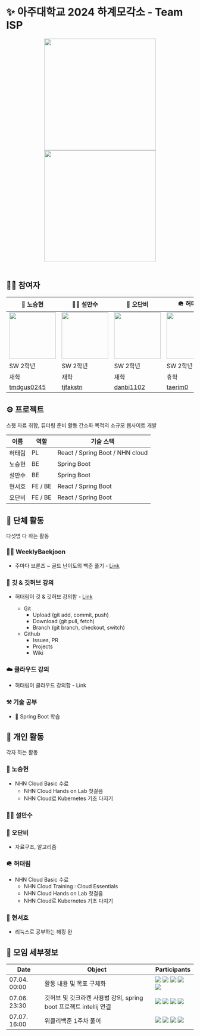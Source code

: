 # ✨ 아주대학교 2024 하계모각소 - Team ISP

<div align="center">
  <img src="https://github.com/AjouDev23/SummerMogakso24/assets/127942413/f55cb48a-b90d-432d-8ee8-5cf84e7558a7" width="300" height="300">
  <br>
  <a href="https://velog.io/@taerim0/2024-%ED%95%98%EA%B3%84%EB%AA%A8%EA%B0%81%EC%86%8C-ISP"><img src="https://velog-readme-stats.vercel.app/api?name=taerim0&slug=2024-하계모각소-ISP" width="300"></a>
</div>

<br>

## 🧑‍💻 참여자

|🥸 노승현|🧞‍♂️ 설만수|🎸 오단비|🪖 허태림|🥋 현서호|
|-|-|-|-|-|
|<img src="https://avatars.githubusercontent.com/u/128346463?v=4" width="125">|<img src="https://avatars.githubusercontent.com/u/166008010?v=4" width="125">|<img src="https://avatars.githubusercontent.com/u/63053280?v=4" width="125">|<img src="https://avatars.githubusercontent.com/u/127942413?v=4" width="125">|<img src="https://avatars.githubusercontent.com/u/138036591?v=4" width="125">|
|SW 2학년|SW 2학년|SW 2학년|SW 2학년|SW 2학년|
|재학|재학|재학|휴학|재학|
|[tmdgus0245](https://github.com/tmdgus0245)|[tjfakstn](https://github.com/tjfakstn)|[danbi1102](https://github.com/danbi1102)|[taerim0](https://github.com/taerim0)|[HYUN-SEO-HO](https://github.com/HYUN-SEO-HO)|

## ⚙️ 프로젝트

스웻 자료 취합, 튜터링 준비 활동 간소화 목적의 소규모 웹사이트 개발

|이름|역할|기술 스택|
|-|-|-|
|허태림|PL|React / Spring Boot / NHN cloud|
|노승현|BE|Spring Boot|
|설만수|BE|Spring Boot|
|현서호|FE / BE|React / Spring Boot|
|오단비|FE / BE|React / Spring Boot|

## 👥 단체 활동

다섯명 다 하는 활동

### 🧑‍💻 WeeklyBaekjoon
- 주마다 브론즈 ~ 골드 난이도의 백준 풀기 - [Link](https://github.com/AjouDev23/SummerMogakso24/tree/main/WeeklyBaekjoon)

### 🐾 깃 & 깃허브 강의
- 허태림이 깃 & 깃허브 강의함 - [Link](https://velog.io/@taerim0/%EA%B9%83%ED%97%88%EB%B8%8C-%EB%8D%94-%EC%9E%98-%EC%8D%A8%EB%B3%B4%EA%B8%B0)
  
  - Git
    - Upload (git add, commit, push)
    - Download (git pull, fetch)
    - Branch (git branch, checkout, switch)
  - Github
    - Issues, PR
    - Projects
    - Wiki

### ☁️ 클라우드 강의
- 허태림이 클라우드 강의함 - Link

### ⚒️ 기술 공부
- 🌿 Spring Boot 학습

## 👤 개인 활동

각자 하는 활동

### 🥸 노승현
- NHN Cloud Basic 수료
  - NHN Cloud Hands on Lab 첫걸음
  - NHN Cloud로 Kubernetes 기초 다지기
### 🧞‍♂️ 설만수
### 🎸 오단비
- 자료구조, 알고리즘
### 🪖 허태림
- NHN Cloud Basic 수료
  - NHN Cloud Training : Cloud Essentials
  - NHN Cloud Hands on Lab 첫걸음
  - NHN Cloud로 Kubernetes 기초 다지기
### 🥋 현서호
- 리눅스로 공부하는 해킹 완

## 📃 모임 세부정보

|Date|Object|Participants|
|-|-|-|
|07.04. 00:00|활동 내용 및 목표 구체화|<img src="https://img.shields.io/badge/taerim0-darkgreen"> <img src="https://img.shields.io/badge/tjfakstn-darkred"> <img src="https://img.shields.io/badge/danbi1102-F6F89B"> <img src="https://img.shields.io/badge/tmdgus0245-blue"> <img src="https://img.shields.io/badge/HYUN--SEO--HO-3BFF04">|
|07.06. 23:30|깃허브 및 깃크라켄 사용법 강의, spring boot 프로젝트 intellij 연결|<img src="https://img.shields.io/badge/taerim0-darkgreen"> <img src="https://img.shields.io/badge/danbi1102-F6F89B"> <img src="https://img.shields.io/badge/tmdgus0245-blue"> <img src="https://img.shields.io/badge/HYUN--SEO--HO-3BFF04">|
|07.07. 16:00|위클리백준 1주차 풀이|<img src="https://img.shields.io/badge/taerim0-darkgreen"> <img src="https://img.shields.io/badge/danbi1102-F6F89B"> <img src="https://img.shields.io/badge/tmdgus0245-blue"> <img src="https://img.shields.io/badge/HYUN--SEO--HO-3BFF04">|
